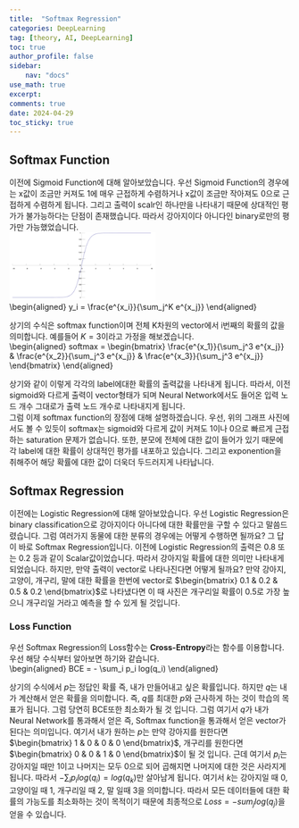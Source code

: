 ```yaml
---
title:  "Softmax Regression"
categories: DeepLearning
tag: [theory, AI, DeepLearning]
toc: true
author_profile: false
sidebar:
    nav: "docs"
use_math: true
excerpt: 
comments: true
date: 2024-04-29
toc_sticky: true
---
```


## Softmax Function
이전에 Sigmoid Function에 대해 알아보았습니다. 우선 Sigmoid Function의 경우에는 x값이 조금만 커져도 1에 매우 근접하게 수렴하거나 x값이 조금만 작아져도 0으로 근접하게 수렴하게 됩니다. 그리고 출력이 scalr인 하나만을 나타내기 때문에 상대적인 평가가 불가능하다는 단점이 존재했습니다. 따라서 강아지이다 아니다인 binary로만의 평가만 가능했었습니다.     
<img src="../../../assets/images/DeepLearning/2024-04-29-SoftmaxRegression/softmax function.png" alt="softmax function" style="zoom:80%;" />    
\begin{aligned} 
y_i = \frac{e^{x_i}}{\sum_j^K e^{x_j}}
\end{aligned}   

상기의 수식은 softmax function이며 전체 K차원의 vector에서 i번째의 확률의 값을 의미합니다. 예를들어 $K=3$이라고 가정을 해보겠습니다.    
\begin{aligned} 
softmax = \begin{bmatrix} \frac{e^{x_1}}{\sum_j^3 e^{x_j}} & \frac{e^{x_2}}{\sum_j^3 e^{x_j}} & \frac{e^{x_3}}{\sum_j^3 e^{x_j}} \end{bmatrix} 
\end{aligned}   

상기와 같이 이렇게 각각의 label에대한 확률의 출력값을 나타내게 됩니다. 따라서, 이전 sigmoid와 다르게 출력이 vector형태가 되며 Neural Network에서도 들어온 입력 노드 개수 그대로가 출력 노드 개수로 나타내지게 됩니다.    
그럼 이제 softmax function의 장점에 대해 설명하겠습니다. 우선, 위의 그래프 사진에서도 볼 수 있듯이 softmax는 sigmoid와 다르게 값이 커져도 1이나 0으로 빠르게 근접하는 saturation 문제가 없습니다. 또한, 분모에 전체에 대한 값이 들어가 있기 때문에 각 label에 대한 확률이 상대적인 평가를 내포하고 있습니다. 그리고 exponention을 취해주어 해당 확률에 대한 값이 더욱더 두드러지게 나타납니다.    

## Softmax Regression
이전에는 Logistic Regression에 대해 알아보았습니다. 우선 Logistic Regression은 binary classification으로 강아지이다 아니다에 대한 확률만을 구할 수 있다고 말씀드렸습니다. 그럼 여러가지 동물에 대한 분류의 경우에는 어떻게 수행하면 될까요? 그 답이 바로 Softmax Regression입니다. 이전에 Logistic Regression의 출력은 0.8 또는 0.2 등과 같이  Scalar값이었습니다. 따라서 강아지일 확률에 대한 의미만 나타내게 되었습니다. 하지만, 만약 출력이 vector로 나타나진다면 어떻게 될까요? 만약 강아지, 고양이, 개구리, 말에 대한 확률을 한번에 vector로 $\begin{bmatrix} 0.1 & 0.2 & 0.5 & 0.2 \end{bmatrix}$로 나타냈다면 이 때 사진은 개구리일 확률이 0.5로 가장 높으니 개구리일 거라고 예측을 할 수 있게 될 것입니다.  

### Loss Function
우선 Softmax Regression의 Loss함수는 **Cross-Entropy**라는 함수를 이용합니다. 우선 해당 수식부터 알아보면 하기와 같습니다.   
\begin{aligned} 
BCE = - \sum_i p_i log(q_i)
\end{aligned}   

상기의 수식에서 $p$는 정답인 확률 즉, 내가 만들어내고 싶은 확률입니다. 하지만 $q$는 내가 계산해서 얻은 확률을 의미합니다. 즉, $q$를 최대한 $p$와 근사하게 하는 것이 학습의 목표가 됩니다. 그럼 당연히 BCE또한 최소화가 될 것 입니다. 그럼 여기서 $q$가 내가 Neural Network를 통과해서 얻은 즉, Softmax function을 통과해서 얻은 vector가 된다는 의미입니다. 여기서 내가 원하는 $p$는 만약 강아지를 원한다면 $\begin{bmatrix} 1 & 0 & 0 & 0 \end{bmatrix}$, 개구리를 원한다면 $\begin{bmatrix} 0 & 0 & 1 & 0 \end{bmatrix}$이 될 것 입니다. 근데 여기서 $p_i$는 강아지일 때만 1이고 나머지는 모두 0으로 되어 곱해지면 나머지에 대한 것은 사라지게됩니다. 따라서 $- \sum_i p_i log(q_i)=log(q_k)$만 살아남게 됩니다. 여기서 $k$는 강아지일 때 0, 고양이일 때 1, 개구리일 때 2, 말 일때 3을 의미합니다. 따라서 모든 데이터들에 대한 확률의 가능도를 최소화하는 것이 목적이기 때문에 최종적으로 $Loss = - sum_j log(q_j)$을 얻을 수 있습니다.